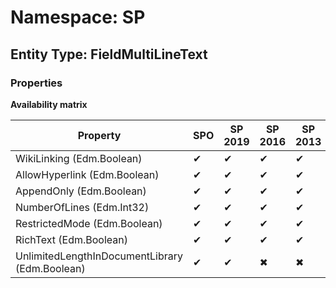# Namespace: SP
## Entity Type: FieldMultiLineText

### Properties

**Availability matrix**

Property | SPO | SP 2019 | SP 2016 | SP 2013
----------|-----|---------|---------|--------
WikiLinking (Edm.Boolean) | ✔ | ✔ | ✔ | ✔
AllowHyperlink (Edm.Boolean) | ✔ | ✔ | ✔ | ✔
AppendOnly (Edm.Boolean) | ✔ | ✔ | ✔ | ✔
NumberOfLines (Edm.Int32) | ✔ | ✔ | ✔ | ✔
RestrictedMode (Edm.Boolean) | ✔ | ✔ | ✔ | ✔
RichText (Edm.Boolean) | ✔ | ✔ | ✔ | ✔
UnlimitedLengthInDocumentLibrary (Edm.Boolean) | ✔ | ✔ | ✖ | ✖

